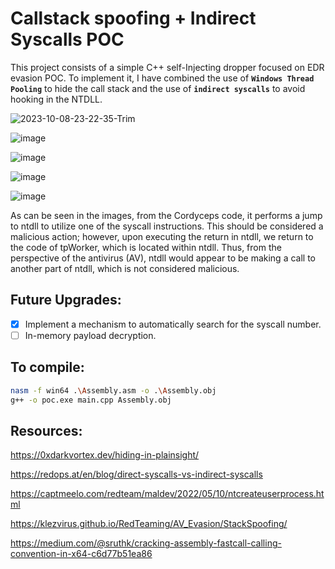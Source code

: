 # Callstack spoofing + Indirect Syscalls POC
This project consists of a simple C++ self-Injecting dropper focused on EDR evasion POC. To implement it, I have combined the use of  **``Windows Thread Pooling``**  to hide the call stack and the use of  **``indirect syscalls``**  to avoid hooking in the NTDLL.
<br>

![2023-10-08-23-22-35-Trim](https://github.com/pard0p/Cordyceps/assets/79936108/060db2ad-2c02-4501-bc86-5be0cff78711)

![image](https://github.com/pard0p/Cordyceps/assets/79936108/231e3722-9190-4846-88d9-66870acb7eb2)

![image](https://github.com/pard0p/Cordyceps/assets/79936108/742dee9c-7c91-41cb-9dd9-4a22985bfc5b)

![image](https://github.com/pard0p/Cordyceps/assets/79936108/aeefb8d2-cf8a-4d79-969a-7e195e878731)

![image](https://github.com/pard0p/Cordyceps/assets/79936108/eac6158f-f1f6-41f7-878f-2c1333a06b54)

As can be seen in the images, from the Cordyceps code, it performs a jump to ntdll to utilize one of the syscall instructions. This should be considered a malicious action; however, upon executing the return in ntdll, we return to the code of tpWorker, which is located within ntdll. Thus, from the perspective of the antivirus (AV), ntdll would appear to be making a call to another part of ntdll, which is not considered malicious.

## Future Upgrades:
- [x] Implement a mechanism to automatically search for the syscall number.
- [ ] In-memory payload decryption.

## To compile:

```bash
nasm -f win64 .\Assembly.asm -o .\Assembly.obj
g++ -o poc.exe main.cpp Assembly.obj
```

## Resources:

https://0xdarkvortex.dev/hiding-in-plainsight/

https://redops.at/en/blog/direct-syscalls-vs-indirect-syscalls

https://captmeelo.com/redteam/maldev/2022/05/10/ntcreateuserprocess.html

https://klezvirus.github.io/RedTeaming/AV_Evasion/StackSpoofing/

https://medium.com/@sruthk/cracking-assembly-fastcall-calling-convention-in-x64-c6d77b51ea86
